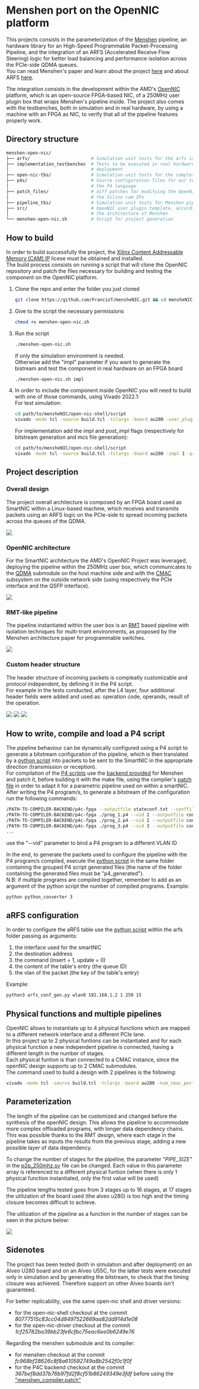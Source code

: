 # Menshen port on the OpenNIC platform
This projects consists in the parameterization of the [Menshen](https://github.com/multitenancy-project/menshen) pipeline, an hardware library for an High-Speed Programmable Packet-Processing Pipeline, and the integration of an ARFS (Accelerated Receive Flow Steering) logic for better load balancing and performance isolation across the PCIe-side QDMA queues.<br />
You can read Menshen's paper and learn about the project [here](https://www.usenix.org/system/files/nsdi22-paper-wang_tao.pdf) and about ARFS [here](https://docs.redhat.com/en/documentation/red_hat_enterprise_linux/6/html/performance_tuning_guide/network-acc-rfs).

The integration consists in the development within the AMD's [OpenNIC](https://github.com/Xilinx/open-nic-shell) platform, which is an open-source FPGA-based NIC, of a 250MHz user plugin box that wraps Menshen's pipeline inside. The project also comes with the testbenches, both in simulation and in real hardware, by using a machine with an FPGA as NIC, to verify that all of the pipeline features properly work.
## Directory structure
```sh
menshen-open-nic/
├── arfs/                       # Simulation unit tests for the arfs implementation module
├── implementation_testbenches  # Tests to be executed in real hardware, after bitstream
│                               # deployment
├── open-nic-tbs/               # Simulation unit tests for the complete OpenNIC component
├── p4s/                        # Source configuration files for our tests, written using
│                               # the P4 language
├── patch_files/                # diff patches for modifying the OpenNIC environment and
│                               # the Xilinx cam IPs
├── pipeline_tbs/               # Simulation unit tests for Menshen pipeline by itself
├── src/                        # OpenNIC user plugin template, accordingly patched for
│                               # the architecture of Menshen
└── menshen-open-nic.sh         # Script for project generation
```
## How to build
In order to build successfully the project, the [Xilinx Content Addressable Memory (CAM) IP](https://www.amd.com/en/products/adaptive-socs-and-fpgas/intellectual-property/ef-di-cam.html) licese must be obtained and installed. <br />
The build process consists on running a script that will clone the OpenNIC repository and patch the files necessary for building and testing the component on the OpenNIC platform.
1. Clone the repo and enter the folder you just cloned
   ```sh
   git clone https://github.com/FrancioT/mensheNIC.git && cd mensheNIC
   ```
2. Give to the script the necessary permissions
   ```sh
   chmod +x menshen-open-nic.sh
   ```
3. Run the script
   ```sh
   ./menshen-open-nic.sh
   ```
   if only the simulation environment is needed.<br />
   Otherwise add the "impl" parameter if you want to generate the bistream and test the component in real hardware on an FPGA board
   ```sh
   ./menshen-open-nic.sh impl
   ```
4. In order to include the component inside OpenNIC you will need to build with one of those commands, using Vivado 2022.1:<br />
   For test simulation:
   ```sh
   cd path/to/mensheNIC/open-nic-shell/script
   vivado -mode tcl -source build.tcl -tclargs -board au280 -user_plugin ../../src
   ```
   For implementation add the *impl* and *post_impl* flags (respectively for bitstream generation and mcs file generation):
   ```sh
   cd path/to/mensheNIC/open-nic-shell/script
   vivado -mode tcl -source build.tcl -tclargs -board au280 -impl 1 -post_impl 1 -user_plugin ../../src
   ```

## Project description
### Overall design
The project overall architecture is composed by an FPGA board used as SmartNIC within a Linux-based machine, which receives and transmits packets using an ARFS logic on the PCIe-side to spread incoming packets across the queues of the QDMA.

![](/resources/Architecture.png)

### OpenNIC architecture
For the SmartNIC architecture the AMD's OpenNIC Project was leveraged, deploying the pipeline within the 250MHz user box, which communicates to the [QDMA](https://www.amd.com/en/products/adaptive-socs-and-fpgas/intellectual-property/pcie-qdma.html) submodule on the host machine side and with the [CMAC](https://docs.amd.com/r/en-US/ug974-vivado-ultrascale-libraries/CMAC) subsystem on the outside network side (using respectively the PCIe interface and the QSFP interface).

![](/resources/RX_TX_pipeline.png)

### RMT-like pipeline
The pipeline instantiated within the user box is an [RMT](https://dl.acm.org/doi/10.1145/2486001.2486011) based pipeline with isolation techniques for multi-tnant environments, as proposed by the Menshen architecture paper for programmable switches.

![](/resources/Menshen_pipeline.png)

### Custom header structure
The header structure of incoming packets is compleatly customizable and protocol independent, by defining it in the P4 script.<br />
For example in the tests conducted, after the L4 layer, four additional header fields were added and used as: operation code, operands, result of the operation.

![](/resources/Packet_header_simplified.png)
![](/resources/Packet_header_1.png)
![](/resources/Packet_header_2.png)

## How to write, compile and load a P4 script
The pipeline behaviour can be dynamically configured using a P4 script to generate a bitstream configuration of the pipeline, which is then translated by a [python script](/implementation_testbenches/python_converter.py) into packets to be sent to the SmartNIC in the appropriate direction (transmission or reception).<br />
For compilation of the [P4 scripts](/p4s) use the [backend provided](https://github.com/multitenancy-project/menshen-compiler) for Menshen and patch it, before building it with the make file, using the compiler's [patch file](/p4s/menshen_compiler.patch) in order to adapt it for a parametric pipeline used on within a smartNIC.<br />
After writing the P4 program/s, to generate a bitstream of the configuration run the following commands:
```sh
/PATH-TO-COMPILER-BACKEND/p4c-fpga --outputfile stateconf.txt --conffile allocate.txt --statefulconf 1
/PATH-TO-COMPILER-BACKEND/p4c-fpga ./prog_1.p4 --vid 1 --outputfile conf1.txt --conffile allocate.txt
/PATH-TO-COMPILER-BACKEND/p4c-fpga ./prog_2.p4 --vid 2 --outputfile conf2.txt --conffile allocate.txt
/PATH-TO-COMPILER-BACKEND/p4c-fpga ./prog_3.p4 --vid 3 --outputfile conf3.txt --conffile allocate.txt
...
```
use the "--vid" parameter to bind a P4 program to a different VLAN ID

In the end, to generate the packets used to configure the pipeline with the P4 program/s compiled, execute the [python script](/implementation_testbenches/python_converter.py) in the same folder containing the grouped P4 script generated files (the name of the folder containing the generated files must be "p4_generated").<br />
N.B: if multiple programs are compiled together, remember to add as an argument of the python script the number of compiled programs.
Example:
```sh
python python_converter 3
```

## aRFS configuration
In order to configure the aRFS table use the [python script](/arfs/arfs_conf_gen.py) within the arfs folder passing as arguments:
1. the interface used for the smartNIC
2. the destination address
3. the command (insert = 1, update = 0)
4. the content of the table's entry (the queue ID)
5. the vlan of the packet (the key of the table's entry)

Example:
```sh
python3 arfs_conf_gen.py wlan0 192.168.1.2 1 250 15
```

## Physical functions and multiple pipelines
OpenNIC allows to instantiate up to 4 physical functions which are mapped to a different network interface and a different PCIe lane.<br />
In this project up to 2 physical funtions can be instantiated and for each physical function a new independent pipeline is connected, having a different length in the number of stages.<br />
Each physical funtion is than connected to a CMAC instance, since the openNIC design supports up to 2 CMAC submodules.<br />
The command used to build a design with 2 pipelines is the following:
```sh
vivado -mode tcl -source build.tcl -tclargs -board au280 -num_cmac_port 2 -num_phys_func 2 -user_plugin ../../src
```

## Parameterization
The length of the pipeline can be customized and changed before the synthesis of the openNIC design. This allows the pipeline to accommodate more complex offloaded programs, with longer data dependency chains.<br />
This was possible thanks to the RMT design, where each stage in the pipeline takes as inputs the results from the previous stage, adding a new possible layer of data dependency.

To change the number of stages for the pipeline, the parameter *"PIPE_SIZE"* in the [p2p_250mhz.sv](/src/p2p_250mhz.sv) file can be changed. Each value in this parameter array is referenced to a different physical funtion (when there is only 1 physical function instantiated, only the first value will be used)

The pipeline lengths tested goes from 3 stages up to 16 stages, at 17 stages the utilization of the board used (the alveo u280) is too high and the timing closure becomes difficult to achieve. 

The utilization of the pipeline as a function in the number of stages can be seen in the picture below:

![](/resources/graph_Utilization.png)

## Sidenotes
The project has been tested (both in simulation and after deployment) on an Alveo U280 board and on an Alveo U55C, for the latter tests were executed only in simulation and by generating the bitstream, to check that the timing closure was achieved. Therefore support on other Alveo boards isn't guaranteed.

For better replicability, use the same open-nic shell and driver versions:
- for the open-nic-shell checkout at the commit *80777515c83cc04d8497522669aa82dd914d1e08*
- for the open-nic-driver checkout at the commit *1cf25782ba39bb23fe6cfbc75eac6ee0b6249e76*

Regarding the menshen submodule and its compiler:
- for menshen checkout at the commit *fc968bf28626c8f8a610592749a8b2542f0c1f0f*
- for the P4C backend checkout at the commit *367bef8dd37b76b97fd2f8cf51b86249349e3fdf* before using the ["menshen_compiler.patch"](/p4s/menshen_compiler.patch)



